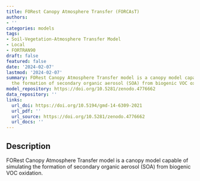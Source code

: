 ```yaml
---
title: FORest Canopy Atmosphere Transfer (FORCAsT)
authors:
- ''
categories: models
tags:
- Soil-Vegetation-Atmosphere Transfer Model
- Local
- FORTRAN90
draft: false
featured: false
date: '2024-02-07'
lastmod: '2024-02-07'
summary: FORest Canopy Atmosphere Transfer model is a canopy model capable of simulating
  the formation of secondary organic aerosol (SOA) from biogenic VOC oxidation.
model_repository: https://doi.org/10.5281/zenodo.4776662
data_repository: ''
links:
  url_doi: https://doi.org/10.5194/gmd-14-6309-2021
  url_pdf: ''
  url_source: https://doi.org/10.5281/zenodo.4776662
  url_docs: ''
---
```


## Description

FORest Canopy Atmosphere Transfer model is a canopy model capable of simulating the formation of secondary organic aerosol (SOA) from biogenic VOC oxidation.

